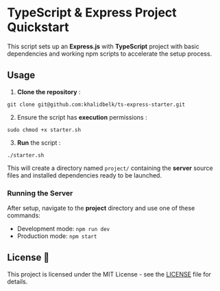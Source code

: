 # TypeScript & Express Project Quickstart

This script sets up an **Express.js** with **TypeScript** project with basic dependencies and working npm scripts to accelerate the setup process.

## Usage

1. **Clone the repository** :

```
git clone git@github.com:khalidbelk/ts-express-starter.git
```

2. Ensure the script has **execution** permissions :

```
sudo chmod +x starter.sh
```

3. **Run** the script :

```
./starter.sh
```

This will create a directory named ```project/``` containing the **server** source files and installed dependencies ready to be launched.

### Running the Server

After setup, navigate to the **project** directory and use one of these commands:

- Development mode: `npm run dev`
- Production mode: `npm start`

## License 📃

This project is licensed under the MIT License - see the [LICENSE](/LICENSE) file for details.